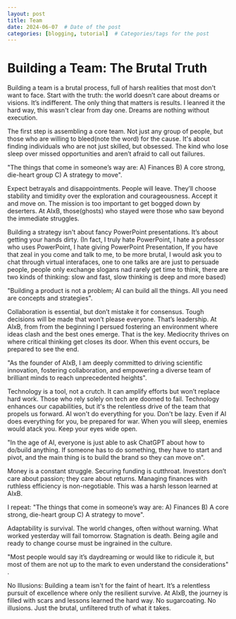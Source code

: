 ```yaml
---
layout: post
title: Team
date: 2024-06-07  # Date of the post
categories: [blogging, tutorial]  # Categories/tags for the post
---
```


# Building a Team: The Brutal Truth
Building a team is a brutal process, full of harsh realities that most don't want to face. Start with the truth: the world doesn’t care about dreams or visions. It’s indifferent. The only thing that matters is results. I leanred it the hard way, this wasn't clear from day one. Dreams are nothing without execution.

The first step is assembling a core team. Not just any group of people, but those who are willing to bleed(note the word) for the cause. It's about finding individuals who are not just skilled, but obsessed. The kind who lose sleep over missed opportunities and aren’t afraid to call out failures.

"The things that come in someone’s way are: A) Finances B) A core strong, die-heart group C) A strategy to move"​​.

Expect betrayals and disappointments. People will leave. They’ll choose stability and timidity over the exploration and courageousness. Accept it and move on. The mission is too important to get bogged down by deserters. At AIxB, those(ghosts) who stayed were those who saw beyond the immediate struggles.

Building a strategy isn't about fancy PowerPoint presentations. It’s about getting your hands dirty.
(In fact, I truly hate PowerPoint, I hate a professor who uses PowerPoint, I hate giving PowerPoint Presentation, If you have that zeal in you come and talk to me, to be more brutal, I would ask you to chat through virtual interafaces, one to one talks are are just to persuade people, people only exchange slogans nad rarely get time to think, there are two kinds of thinking: slow and fast, slow thinking is deep and more based)

"Building a product is not a problem; AI can build all the things. All you need are concepts and strategies"​​.

Collaboration is essential, but don’t mistake it for consensus. Tough decisions will be made that won’t please everyone. That’s leadership. At AIxB, from from the beginning I persued fostering an environment where ideas clash and the best ones emerge. That is the key. Mediocrity thrives on where critical thinking get closes its door. When this event occurs, be prepared to see the end.

"As the founder of AIxB, I am deeply committed to driving scientific innovation, fostering collaboration, and empowering a diverse team of brilliant minds to reach unprecedented heights"​​.

Technology is a tool, not a crutch. It can amplify efforts but won’t replace hard work. Those who rely solely on tech are doomed to fail. Technology enhances our capabilities, but it's the relentless drive of the team that propels us forward. AI won't do everything for you. Don't be lazy. Even if AI does everything for you, be prepared for war. When you will sleep, enemies would atack you. Keep your eyes wide open. 

"In the age of AI, everyone is just able to ask ChatGPT about how to do/build anything. If someone has to do something, they have to start and pivot, and the main thing is to build the brand so they can move on"​​.

Money is a constant struggle. Securing funding is cutthroat. Investors don’t care about passion; they care about returns. Managing finances with ruthless efficiency is non-negotiable. This was a harsh lesson learned at AIxB.

I repeat:
"The things that come in someone’s way are: A) Finances B) A core strong, die-heart group C) A strategy to move"​​.

Adaptability is survival. The world changes, often without warning. What worked yesterday will fail tomorrow. Stagnation is death. Being agile and ready to change course must be ingrained in the culture.

"Most people would say it’s daydreaming or would like to ridicule it, but most of them are not up to the mark to even understand the considerations"​​.

No Illusions:
Building a team isn't for the faint of heart. It’s a relentless pursuit of excellence where only the resilient survive. At AIxB, the journey is filled with scars and lessons learned the hard way. No sugarcoating. No illusions. Just the brutal, unfiltered truth of what it takes.

